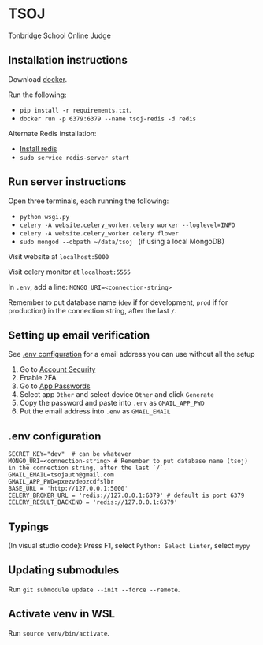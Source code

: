 # TSOJ

Tonbridge School Online Judge

## Installation instructions
Download [docker](https://docs.docker.com/get-docker/).

Run the following:
- `pip install -r requirements.txt`.
- `docker run -p 6379:6379 --name tsoj-redis -d redis`

Alternate Redis installation:
- [Install redis](https://redis.io/docs/getting-started/installation/install-redis-on-linux/)
- `sudo service redis-server start`

## Run server instructions

Open three terminals, each running the following:
- `python wsgi.py`
- `celery -A website.celery_worker.celery worker --loglevel=INFO`
- `celery -A website.celery_worker.celery flower`
- `sudo mongod --dbpath ~/data/tsoj ` (if using a local MongoDB)

Visit website at `localhost:5000`

Visit celery monitor at `localhost:5555`

In `.env`, add a line: `MONGO_URI=<connection-string>`

Remember to put database name (`dev` if for development, `prod` if for production) in the connection string, after the last `/`.

## Setting up email verification

See [.env configuration](#env-configuration) for a email address you can use without all the setup

1. Go to [Account Security](https://myaccount.google.com/u/0/security)
2. Enable 2FA
3. Go to [App Passwords](https://myaccount.google.com/u/0/apppasswords)
4. Select app `Other` and select device `Other` and click `Generate`
5. Copy the password and paste into `.env` as `GMAIL_APP_PWD`
6. Put the email address into `.env` as `GMAIL_EMAIL`

## .env configuration

	SECRET_KEY="dev"  # can be whatever
	MONGO_URI=<connection-string> # Remember to put database name (tsoj) in the connection string, after the last `/`.
	GMAIL_EMAIL=tsojauth@gmail.com
	GMAIL_APP_PWD=pxezvdeozcdfslbr
	BASE_URL = 'http://127.0.0.1:5000'
	CELERY_BROKER_URL = 'redis://127.0.0.1:6379' # default is port 6379
	CELERY_RESULT_BACKEND = 'redis://127.0.0.1:6379'

## Typings

(In visual studio code): Press F1, select `Python: Select Linter`, select `mypy`

## Updating submodules
Run `git submodule update --init --force --remote`.

## Activate venv in WSL
Run `source venv/bin/activate`.

